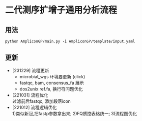 # 二代测序扩增子通用分析流程
## 用法
```
python AmpliconGP/main.py -i AmpliconGP/template/input.yaml
```

## 更新
- [231229] 流程更新
  - microbial_wgs 环境要更新 (click)
  - fastqc, bam, consensus_fa 展示
  - dos2unix ref.fa, 换行符问题优化 
- [221031] 流程优化  
    过滤前后fastqc, 添加段落icon  
- [221012] 流程逻辑优化  
    1)类似新冠,把fastp参数拿出来; 2)FQ质控表格统一; 3)流程图优化
